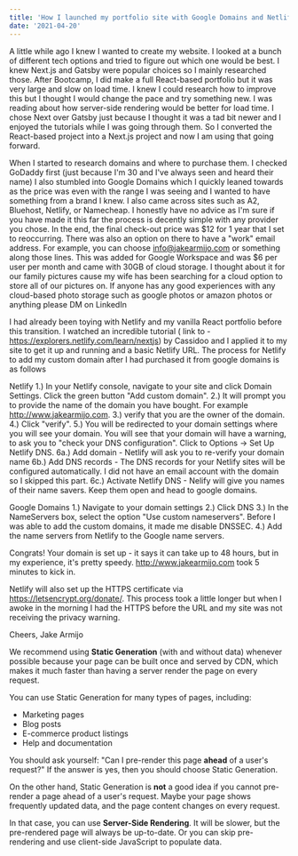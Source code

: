 ```yaml
---
title: 'How I launched my portfolio site with Google Domains and Netlify'
date: '2021-04-20'
---
```


A little while ago I knew I wanted to create my website. I looked at a bunch of different tech options and tried to figure out which one would be best. I knew Next.js and Gatsby were popular choices so I mainly researched those. After Bootcamp, I did make a full React-based portfolio but it was very large and slow on load time. I knew I could research how to improve this but I thought I would change the pace and try something new. I was reading about how server-side rendering would be better for load time. I chose Next over Gatsby just because I thought it was a tad bit newer and I enjoyed the tutorials while I was going through them. So I converted the React-based project into a Next.js project and now I am using that going forward. 

When I started to research domains and where to purchase them. I checked GoDaddy first (just because I'm 30 and I've always seen and heard their name) I also stumbled into Google Domains which I quickly leaned towards as the price was even with the range I was seeing and I wanted to have something from a brand I knew. I also came across sites such as  A2, Bluehost, Netlify, or Namecheap. I honestly have no advice as I'm sure if you have made it this far the process is decently simple with any provider you chose. In the end, the final check-out price was $12 for 1 year that I set to reoccurring. There was also an option on there to have a "work" email address. For example, you can choose info@jakearmijo.com or something along those lines. This was added for Google Workspace and was $6 per user per month and came with 30GB of cloud storage. I thought about it for our family pictures cause my wife has been searching for a cloud option to store all of our pictures on. If anyone has any good experiences with any cloud-based photo storage such as google photos or amazon photos or anything please DM on LinkedIn

I had already been toying with Netlify and my vanilla React portfolio before this transition. I watched an incredible tutorial ( link to - https://explorers.netlify.com/learn/nextjs) by Cassidoo and I applied it to my site to get it up and running and a basic Netlify URL. The process for Netlify to add my custom domain after I had purchased it from google domains is as follows

Netlify
1.) In your Netlify console, navigate to your site and click Domain Settings. Click the green button "Add custom domain".
2.) It will prompt you to provide the name of the domain you have bought. For example http://www.jakearmijo.com.
3.) verify that you are the owner of the domain. 
4.) Click "verify".
5.) You will be redirected to your domain settings where you will see your domain. You will see that your domain will have a warning, to ask you to "check your DNS configuration". Click to Options -> Set Up Netlify DNS.
6a.) Add domain - Netlify will ask you to re-verify your domain name
6b.) Add DNS records - The DNS records for your Netlify sites will be configured automatically. I did not have an email account with the domain so I skipped this part.
6c.) Activate Netlify DNS - Nelify will give you names of their name savers. Keep them open and head to google domains.

Google Domains
1.) Navigate to your domain settings
2.) Click DNS
3.) In the NameServers box, select the option "Use custom nameservers". Before I was able to add the custom domains, it made me disable DNSSEC.
4.) Add the name servers from Netlify to the Google name servers.

Congrats! Your domain is set up - it says it can take up to 48 hours, but in my experience, it's pretty speedy. http://www.jakearmijo.com took 5 minutes to kick in.


Netlify will also set up the HTTPS certificate via https://letsencrypt.org/donate/. This process took a little longer but when I awoke in the morning I had the HTTPS before the URL and my site was not receiving the privacy warning. 


Cheers,
Jake Armijo


We recommend using **Static Generation** (with and without data) whenever possible because your page can be built once and served by CDN, which makes it much faster than having a server render the page on every request.

You can use Static Generation for many types of pages, including:

- Marketing pages
- Blog posts
- E-commerce product listings
- Help and documentation

You should ask yourself: "Can I pre-render this page **ahead** of a user's request?" If the answer is yes, then you should choose Static Generation.

On the other hand, Static Generation is **not** a good idea if you cannot pre-render a page ahead of a user's request. Maybe your page shows frequently updated data, and the page content changes on every request.

In that case, you can use **Server-Side Rendering**. It will be slower, but the pre-rendered page will always be up-to-date. Or you can skip pre-rendering and use client-side JavaScript to populate data.